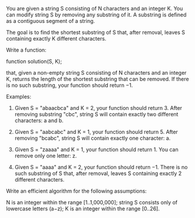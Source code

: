 You are given a string S consisting of N characters and an integer K. You can modify string S by removing any substring of it. A substring is defined as a contiguous segment of a string.

The goal is to find the shortest substring of S that, after removal, leaves S containing exactly K different characters.

Write a function:

function solution(S, K);

that, given a non-empty string S consisting of N characters and an integer K, returns the length of the shortest substring that can be removed. If there is no such substring, your function should return −1.

Examples:

1. Given S = "abaacbca" and K = 2, your function should return 3. After removing substring "cbc", string S will contain exactly two different characters:  a and b.

2. Given S = "aabcabc" and K = 1, your function should return 5. After removing "bcabc", string S will contain exactly one character: a.

3. Given S = "zaaaa" and K = 1, your function should return 1. You can remove only one letter: z.

4. Given S = "aaaa" and K = 2, your function should return −1. There is no such substring of S that, after removal, leaves S containing exactly 2 different characters.

Write an efficient algorithm for the following assumptions:

N is an integer within the range [1..1,000,000];
string S consists only of lowercase letters (a−z);
K is an integer within the range [0..26].